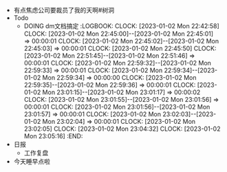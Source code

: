 - 有点焦虑公司要裁员了我的天啊#树洞
- Todo
	- DOING dm文档搞定
	  :LOGBOOK:
	  CLOCK: [2023-01-02 Mon 22:42:58]
	  CLOCK: [2023-01-02 Mon 22:45:00]--[2023-01-02 Mon 22:45:01] =>  00:00:01
	  CLOCK: [2023-01-02 Mon 22:45:02]--[2023-01-02 Mon 22:45:03] =>  00:00:01
	  CLOCK: [2023-01-02 Mon 22:45:50]
	  CLOCK: [2023-01-02 Mon 22:51:45]--[2023-01-02 Mon 22:51:46] =>  00:00:01
	  CLOCK: [2023-01-02 Mon 22:59:32]--[2023-01-02 Mon 22:59:33] =>  00:00:01
	  CLOCK: [2023-01-02 Mon 22:59:34]--[2023-01-02 Mon 22:59:34] =>  00:00:00
	  CLOCK: [2023-01-02 Mon 22:59:35]--[2023-01-02 Mon 22:59:36] =>  00:00:01
	  CLOCK: [2023-01-02 Mon 23:01:15]--[2023-01-02 Mon 23:01:17] =>  00:00:02
	  CLOCK: [2023-01-02 Mon 23:01:55]--[2023-01-02 Mon 23:01:56] =>  00:00:01
	  CLOCK: [2023-01-02 Mon 23:01:56]--[2023-01-02 Mon 23:01:57] =>  00:00:01
	  CLOCK: [2023-01-02 Mon 23:02:03]--[2023-01-02 Mon 23:02:04] =>  00:00:01
	  CLOCK: [2023-01-02 Mon 23:02:05]
	  CLOCK: [2023-01-02 Mon 23:04:32]
	  CLOCK: [2023-01-02 Mon 23:05:16]
	  :END:
- 日报
	- 工作复盘
- 今天睡早点啦